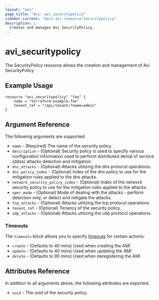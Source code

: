 ```yaml
---
layout: "avi"
page_title: "Avi: avi_securitypolicy"
sidebar_current: "docs-avi-resource-securitypolicy"
description: |-
  Creates and manages Avi SecurityPolicy.
---
```


# avi_securitypolicy

The SecurityPolicy resource allows the creation and management of Avi SecurityPolicy

## Example Usage

```hcl
resource "avi_securitypolicy" "foo" {
    name = "terraform-example-foo"
    tenant_ref = "/api/tenant/?name=admin"
}
```

## Argument Reference

The following arguments are supported:

* `name` - (Required) The name of the security policy.
* `description` - (Optional) Security policy is used to specify various configuration information used to perform distributed denial of service (ddos) attacks detection and mitigation.
* `dns_attacks` - (Optional) Attacks utilizing the dns protocol operations.
* `dns_policy_index` - (Optional) Index of the dns policy to use for the mitigation rules applied to the dns attacks.
* `network_security_policy_index` - (Optional) Index of the network security policy to use for the mitigation rules applied to the attacks.
* `oper_mode` - (Optional) Mode of dealing with the attacks - perform detection only, or detect and mitigate the attacks.
* `tcp_attacks` - (Optional) Attacks utilizing the tcp protocol operations.
* `tenant_ref` - (Optional) Tenancy of the security policy.
* `udp_attacks` - (Optional) Attacks utilizing the udp protocol operations.


### Timeouts

The `timeouts` block allows you to specify [timeouts](https://www.terraform.io/docs/configuration/resources.html#timeouts) for certain actions:

* `create` - (Defaults to 40 mins) Used when creating the AMI
* `update` - (Defaults to 40 mins) Used when updating the AMI
* `delete` - (Defaults to 90 mins) Used when deregistering the AMI

## Attributes Reference

In addition to all arguments above, the following attributes are exported:

* `uuid` -  The uuid of the security policy.

